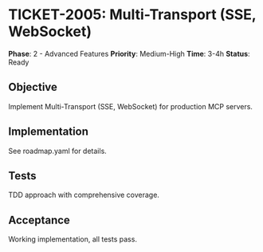 # TICKET-2005: Multi-Transport (SSE, WebSocket)

**Phase**: 2 - Advanced Features
**Priority**: Medium-High
**Time**: 3-4h
**Status**: Ready

## Objective
Implement Multi-Transport (SSE, WebSocket) for production MCP servers.

## Implementation
See roadmap.yaml for details.

## Tests
TDD approach with comprehensive coverage.

## Acceptance
Working implementation, all tests pass.
